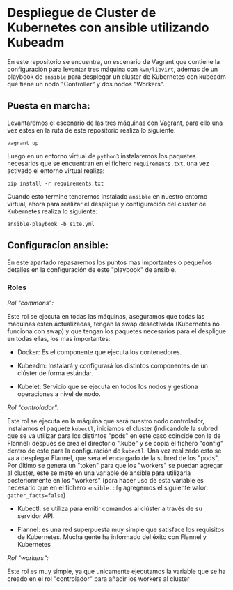 # Despliegue de Cluster de Kubernetes con ansible utilizando Kubeadm

En este repositorio se encuentra, un escenario de Vagrant que contiene la configuración para levantar tres máquina con `kvm/libvirt`, ademas de un playbook de `ansible` para desplegar un cluster de Kubernetes con kubeadm que tiene un nodo "Controller" y dos nodos "Workers".

## Puesta en marcha:

Levantaremos el escenario de las tres máquinas con Vagrant, para ello una vez estes en la ruta de este repositorio realiza lo siguiente:

`vagrant up`

Luego en un entorno virtual de `python3` instalaremos los paquetes necesarios que se encuentran en el fichero `requirements.txt`, una vez activado el entorno virtual realiza:

`pip install -r requirements.txt`

Cuando esto termine tendremos instalado `ansible` en nuestro entorno virtual, ahora para realizar el despligue y configuración del cluster de Kubernetes realiza lo siguiente:

`ansible-playbook -b site.yml` 

## Configuracíon ansible:

En este apartado repasaremos los puntos mas importantes o pequeños detalles en la configuración de este "playbook" de ansible.

### Roles

*Rol "commons":*

Este rol se ejecuta en todas las máquinas, aseguramos que todas las máquinas esten actualizadas, tengan la swap desactivada (Kubernetes no funciona con swap) y que tengan los paquetes necesarios para el despligue en todas ellas, los mas importantes:

* Docker: Es el componente que ejecuta los contenedores.

* Kubeadm: Instalará y configurará los distintos componentes de un clúster de forma estándar.

* Kubelet: Servicio que se ejecuta en todos los nodos y gestiona operaciones a nivel de nodo.

*Rol "controlador":*

Este rol se ejecuta en la máquina que será nuestro nodo controlador, instalamos el paquete `kubectl`, iniciamos el cluster (indicandole la subred que se va utilizar para los distintos "pods" en este caso coincide con la de Flannel) después se crea el directorio ".kube" y se copia el fichero "config" dentro de este para la configuración de `kubectl`. 
Una vez realizado esto se va a desplegar Flannel, que sera el encargado de la subred de los "pods", Por último se genera un "token" para que los "workers" se puedan agregar al cluster, este se mete en una variable de ansible para utilizarla posteriormente en los "workers" (para hacer uso de esta variable es necesario que en el fichero `ansible.cfg` agregemos el siguiente valor: `gather_facts=false`)

* Kubectl: se utiliza para emitir comandos al clúster a través de su servidor API.

* Flannel: es una red superpuesta muy simple que satisface los requisitos de Kubernetes. Mucha gente ha informado del éxito con Flannel y Kubernetes

*Rol "workers":*

Este rol es muy simple, ya que unicamente ejecutamos la variable que se ha creado en el rol "controlador" para añadir los workers al cluster